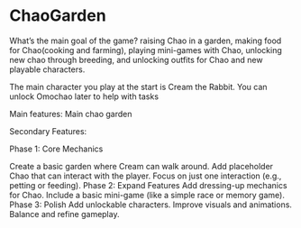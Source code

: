 # ChaoGarden

What’s the main goal of the game? 
raising Chao in a garden, making food for Chao(cooking and farming), playing mini-games with Chao, unlocking new chao through breeding, and unlocking outfits for Chao and new playable characters.

The main character you play at the start is Cream the Rabbit. 
You can unlock Omochao later to help with tasks


Main features:
Main chao garden

Secondary Features:



Phase 1: Core Mechanics

Create a basic garden where Cream can walk around.
Add placeholder Chao that can interact with the player.
Focus on just one interaction (e.g., petting or feeding).
Phase 2: Expand Features
Add dressing-up mechanics for Chao.
Include a basic mini-game (like a simple race or memory game).
Phase 3: Polish
Add unlockable characters.
Improve visuals and animations.
Balance and refine gameplay.

